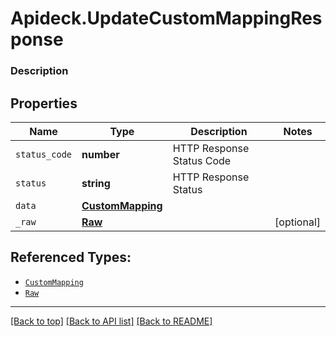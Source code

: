 # Apideck.UpdateCustomMappingResponse

### Description

## Properties
Name | Type | Description | Notes
------------ | ------------- | ------------- | -------------
`status_code` | **number** | HTTP Response Status Code | 
`status` | **string** | HTTP Response Status | 
`data` | [**CustomMapping**](CustomMapping.md) |  | 
`_raw` | [**Raw**](Raw.md) |  | [optional] 





## Referenced Types:


* [`CustomMapping`](CustomMapping.md)
* [`Raw`](Raw.md)

---

[[Back to top]](#) [[Back to API list]](../../../../README.md#documentation-for-api-endpoints) [[Back to README]](../../../../README.md)


